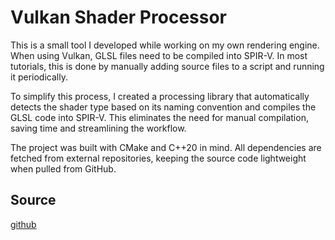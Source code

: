 # Vulkan Shader Processor

This is a small tool I developed while working on my own rendering engine. When using Vulkan, GLSL files need to be compiled into SPIR-V. In most tutorials, this is done by manually adding source files to a script and running it periodically.

To simplify this process, I created a processing library that automatically detects the shader type based on its naming convention and compiles the GLSL code into SPIR-V. This eliminates the need for manual compilation, saving time and streamlining the workflow.

The project was built with CMake and C++20 in mind. All dependencies are fetched from external repositories, keeping the source code lightweight when pulled from GitHub.

## Source

[github](https://github.com/SixArne/vsp)
